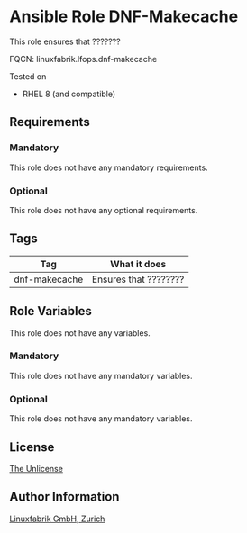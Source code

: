 # Ansible Role DNF-Makecache

This role ensures that ???????

FQCN: linuxfabrik.lfops.dnf-makecache

Tested on

* RHEL 8 (and compatible)


## Requirements

### Mandatory

This role does not have any mandatory requirements.


### Optional

This role does not have any optional requirements.


## Tags

| Tag           | What it does           |
| ---           | ------------           |
| dnf-makecache | Ensures that ????????  |


## Role Variables

This role does not have any variables.


### Mandatory

This role does not have any mandatory variables.


### Optional

This role does not have any mandatory variables.



## License

[The Unlicense](https://unlicense.org/)


## Author Information

[Linuxfabrik GmbH, Zurich](https://www.linuxfabrik.ch)
